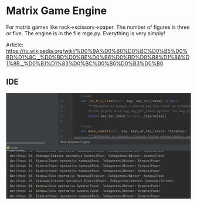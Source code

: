 # Matrix Game Engine
For matrix games like rock->scissors->paper.
The number of figures is three or five.
The engine is in the file mge.py.
Everything is very simply!

Article: https://ru.wikipedia.org/wiki/%D0%9A%D0%B0%D0%BC%D0%B5%D0%BD%D1%8C,_%D0%BD%D0%BE%D0%B6%D0%BD%D0%B8%D1%86%D1%8B,_%D0%B1%D1%83%D0%BC%D0%B0%D0%B3%D0%B0

## IDE
![alt text](https://github.com/octaprog7/matrix_game_engine/blob/master/ide.png)